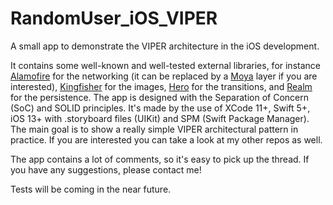 # RandomUser_iOS_VIPER
A small app to demonstrate the VIPER architecture in the iOS development.

It contains some well-known and well-tested external libraries, for instance [Alamofire](https://github.com/Alamofire/Alamofire) for the networking (it can be replaced by a [Moya](https://github.com/Moya/Moya) layer if you are interested), [Kingfisher](https://github.com/onevcat/Kingfisher) for the images, [Hero](https://github.com/HeroTransitions/Hero) for the transitions, and [Realm](https://github.com/realm/realm-cocoa) for the persistence. The app is designed with the Separation of Concern (SoC) and SOLID principles. It's made by the use of XCode 11+, Swift 5+, iOS 13+ with .storyboard files (UIKit) and SPM (Swift Package Manager). The main goal is to show a really simple VIPER architectural pattern in practice. If you are interested you can take a look at my other repos as well.

The app contains a lot of comments, so it's easy to pick up the thread. If you have any suggestions, please contact me!

Tests will be coming in the near future.

